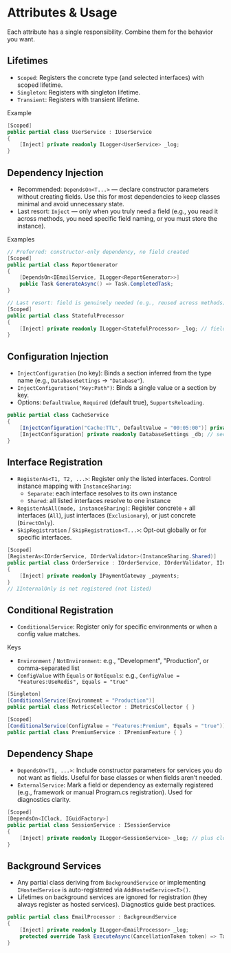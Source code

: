 # Attributes & Usage

Each attribute has a single responsibility. Combine them for the behavior you want.

## Lifetimes

- `Scoped`: Registers the concrete type (and selected interfaces) with scoped lifetime.
- `Singleton`: Registers with singleton lifetime.
- `Transient`: Registers with transient lifetime.

Example

```csharp
[Scoped]
public partial class UserService : IUserService
{
    [Inject] private readonly ILogger<UserService> _log;
}
```

## Dependency Injection

- Recommended: `DependsOn<T...>` — declare constructor parameters without creating fields. Use this for most dependencies to keep classes minimal and avoid unnecessary state.
- Last resort: `Inject` — only when you truly need a field (e.g., you read it across methods, you need specific field naming, or you must store the instance).

Examples

```csharp
// Preferred: constructor-only dependency, no field created
[Scoped]
public partial class ReportGenerator
{
    [DependsOn<IEmailService, ILogger<ReportGenerator>>]
    public Task GenerateAsync() => Task.CompletedTask;
}

// Last resort: field is genuinely needed (e.g., reused across methods)
[Scoped]
public partial class StatefulProcessor
{
    [Inject] private readonly ILogger<StatefulProcessor> _log; // field required by design
}
```

## Configuration Injection

- `InjectConfiguration` (no key): Binds a section inferred from the type name (e.g., `DatabaseSettings` → `"Database"`).
- `InjectConfiguration("Key:Path")`: Binds a single value or a section by key.
- Options: `DefaultValue`, `Required` (default true), `SupportsReloading`.

```csharp
public partial class CacheService
{
    [InjectConfiguration("Cache:TTL", DefaultValue = "00:05:00")] private readonly TimeSpan _ttl;
    [InjectConfiguration] private readonly DatabaseSettings _db; // section inferred from type
}
```

## Interface Registration

- `RegisterAs<T1, T2, ...>`: Register only the listed interfaces. Control instance mapping with `InstanceSharing`:
  - `Separate`: each interface resolves to its own instance
  - `Shared`: all listed interfaces resolve to one instance
- `RegisterAsAll(mode, instanceSharing)`: Register concrete + all interfaces (`All`), just interfaces (`Exclusionary`), or just concrete (`DirectOnly`).
- `SkipRegistration` / `SkipRegistration<T...>`: Opt-out globally or for specific interfaces.

```csharp
[Scoped]
[RegisterAs<IOrderService, IOrderValidator>(InstanceSharing.Shared)]
public partial class OrderService : IOrderService, IOrderValidator, IInternalOnly
{
    [Inject] private readonly IPaymentGateway _payments;
}
// IInternalOnly is not registered (not listed)
```

## Conditional Registration

- `ConditionalService`: Register only for specific environments or when a config value matches.

Keys

- `Environment` / `NotEnvironment`: e.g., "Development", "Production", or comma-separated list
- `ConfigValue` with `Equals` or `NotEquals`: e.g., `ConfigValue = "Features:UseRedis", Equals = "true"`

```csharp
[Singleton]
[ConditionalService(Environment = "Production")] 
public partial class MetricsCollector : IMetricsCollector { }

[Scoped]
[ConditionalService(ConfigValue = "Features:Premium", Equals = "true")]
public partial class PremiumService : IPremiumFeature { }
```

## Dependency Shape

- `DependsOn<T1, ...>`: Include constructor parameters for services you do not want as fields. Useful for base classes or when fields aren’t needed.
- `ExternalService`: Mark a field or dependency as externally registered (e.g., framework or manual Program.cs registration). Used for diagnostics clarity.

```csharp
[Scoped]
[DependsOn<IClock, IGuidFactory>]
public partial class SessionService : ISessionService
{
    [Inject] private readonly ILogger<SessionService> _log; // plus clock + guid via DependsOn
}
```

## Background Services

- Any partial class deriving from `BackgroundService` or implementing `IHostedService` is auto-registered via `AddHostedService<T>()`.
- Lifetimes on background services are ignored for registration (they always register as hosted services). Diagnostics guide best practices.

```csharp
public partial class EmailProcessor : BackgroundService
{
    [Inject] private readonly ILogger<EmailProcessor> _log;
    protected override Task ExecuteAsync(CancellationToken token) => Task.CompletedTask;
}
```

